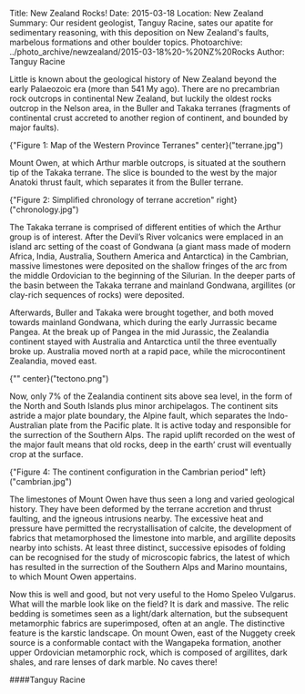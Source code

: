 Title: New Zealand Rocks!
Date: 2015-03-18
Location: New Zealand
Summary: Our resident geologist, Tanguy Racine, sates our apatite for sedimentary reasoning, with this deposition on New Zealand's faults, marbelous formations and other boulder topics.
Photoarchive: ../photo_archive/newzealand/2015-03-18%20-%20NZ%20Rocks
Author: Tanguy Racine

Little is known about the geological history of New Zealand beyond the early Palaeozoic era (more than 541 My ago).  There are no precambrian rock outcrops in continental New Zealand, but luckily the oldest rocks outcrop in the Nelson area, in the Buller and Takaka terranes (fragments of continental crust accreted to another region of continent, and bounded by major faults).

{"Figure 1: Map of the Western Province Terranes" center}("terrane.jpg")

Mount Owen, at which Arthur marble outcrops, is situated at the southern tip of the Takaka terrane. The slice is bounded to the west by the major Anatoki thrust fault, which separates it from the Buller terrane.

{"Figure 2: Simplified chronology of terrane accretion" right}("chronology.jpg")

The Takaka terrane is comprised of different entities of which the Arthur group is of interest. After the Devil’s River volcanics were emplaced  in an island arc setting of the coast of Gondwana (a giant mass made of modern Africa, India, Australia, Southern America and Antarctica) in the Cambrian, massive limestones were deposited on the shallow fringes of the arc from the middle Ordovician to the beginning of the Silurian. In the deeper parts of the basin between the Takaka terrane and mainland Gondwana, argillites (or clay-rich sequences of rocks) were deposited.

Afterwards, Buller and Takaka were brought together, and both moved towards mainland Gondwana, which during the early Jurrassic became Pangea. At the break up of Pangea in the mid Jurassic, the Zealandia continent stayed with Australia and Antarctica until the three eventually broke up. Australia moved north at a rapid pace, while the microcontinent Zealandia, moved east.

{"" center}("tectono.png")

Now, only 7% of the Zealandia continent sits above sea level, in the form of the North and South Islands plus minor archipelagos. The continent sits astride a major plate boundary, the Alpine fault, which separates the Indo-Australian plate from the Pacific plate. It is active today and responsible for the surrection of the Southern Alps. The rapid uplift recorded on the west of the major fault means that old rocks, deep in the earth’ crust will eventually crop at the surface.

{"Figure 4: The continent configuration in the Cambrian period" left}("cambrian.jpg")

The limestones of Mount Owen have thus seen a long and varied geological history. They have been deformed by the terrane accretion and thrust faulting, and the igneous intrusions nearby. The excessive heat and pressure have permitted the recrystallisation of calcite, the development of fabrics that metamorphosed the limestone into marble, and argillite deposits nearby into schists. At least three distinct, successive episodes of folding can be recognised for the study of microscopic fabrics, the latest of which has resulted in the surrection of the Southern Alps and Marino mountains, to which Mount Owen appertains.

Now this is well and good, but not very useful to the Homo Speleo Vulgarus. What will the marble look like on the field? It is dark and massive. The relic bedding is sometimes seen as a light/dark alternation, but the subsequent metamorphic fabrics are superimposed, often at an angle. The distinctive feature is the karstic landscape. On mount Owen, east of the Nuggety creek source is a conformable contact with the Wangapeka formation, another upper Ordovician metamorphic rock, which is composed of argillites, dark shales, and rare lenses of dark marble. No caves there!

####Tanguy Racine
